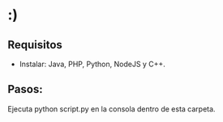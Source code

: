 # :)

## Requisitos

* Instalar: Java, PHP, Python, NodeJS y C++.

## Pasos:

Ejecuta python script.py en la consola dentro de esta carpeta.